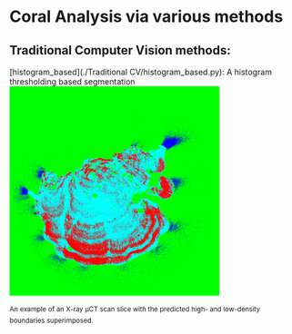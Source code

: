 # Coral Analysis via various methods
## Traditional Computer Vision methods:
[histogram_based](./Traditional CV/histogram_based.py): A histogram thresholding based segmentation
<img src="https://github.com/SimonZeng7108/Coral_Analysis/blob/main/Traditional%20CV/histogram.png">

<sup>An example of an X-ray µCT scan slice with the predicted high- and low-density boundaries superimposed.</sup>

